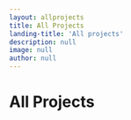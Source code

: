 ```yaml
---
layout: allprojects
title: All Projects
landing-title: 'All projects'
description: null
image: null
author: null
---
```


<h1>All Projects</h1>
